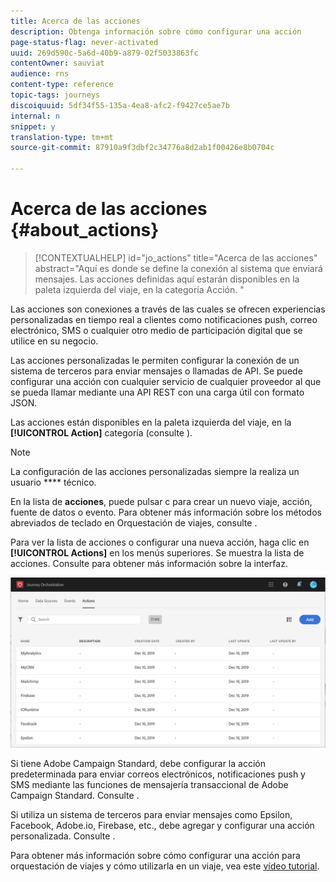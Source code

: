 ```yaml
---
title: Acerca de las acciones
description: Obtenga información sobre cómo configurar una acción
page-status-flag: never-activated
uuid: 269d590c-5a6d-40b9-a879-02f5033863fc
contentOwner: sauviat
audience: rns
content-type: reference
topic-tags: journeys
discoiquuid: 5df34f55-135a-4ea8-afc2-f9427ce5ae7b
internal: n
snippet: y
translation-type: tm+mt
source-git-commit: 87910a9f3dbf2c34776a8d2ab1f00426e8b0704c

---
```



# Acerca de las acciones {#about_actions}

>[!CONTEXTUALHELP]
>id=&quot;jo_actions&quot;
>title=&quot;Acerca de las acciones&quot;
>abstract=&quot;Aquí es donde se define la conexión al sistema que enviará mensajes. Las acciones definidas aquí estarán disponibles en la paleta izquierda del viaje, en la categoría Acción. &quot;

Las acciones son conexiones a través de las cuales se ofrecen experiencias personalizadas en tiempo real a clientes como notificaciones push, correo electrónico, SMS o cualquier otro medio de participación digital que se utilice en su negocio.

Las acciones personalizadas le permiten configurar la conexión de un sistema de terceros para enviar mensajes o llamadas de API. Se puede configurar una acción con cualquier servicio de cualquier proveedor al que se pueda llamar mediante una API REST con una carga útil con formato JSON.

Las acciones están disponibles en la paleta izquierda del viaje, en la **[!UICONTROL Action]** categoría (consulte [](../building-journeys/about-action-activities.md) ).

>[!NOTE]
>
>La configuración de las acciones personalizadas siempre la realiza un usuario **** técnico.

En la lista de **acciones**, puede pulsar c para crear un nuevo viaje, acción, fuente de datos o evento. Para obtener más información sobre los métodos abreviados de teclado en Orquestación de viajes, consulte [](../about/user-interface.md#section_ksq_zr1_ffb).

Para ver la lista de acciones o configurar una nueva acción, haga clic en **[!UICONTROL Actions]** en los menús superiores. Se muestra la lista de acciones. Consulte [](../about/user-interface.md) para obtener más información sobre la interfaz.

![](../assets/custom1.png)

Si tiene Adobe Campaign Standard, debe configurar la acción predeterminada para enviar correos electrónicos, notificaciones push y SMS mediante las funciones de mensajería transaccional de Adobe Campaign Standard. Consulte [](../action/working-with-adobe-campaign.md).

Si utiliza un sistema de terceros para enviar mensajes como Epsilon, Facebook, Adobe.io, Firebase, etc., debe agregar y configurar una acción personalizada. Consulte [](../action/about-custom-action-configuration.md).

Para obtener más información sobre cómo configurar una acción para orquestación de viajes y cómo utilizarla en un viaje, vea este [vídeo tutorial](https://docs.adobe.com/content/help/en/platform-learn/tutorials/journey-orchestration/configure-actions.html).
